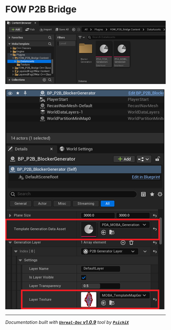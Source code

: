 # FOW P2B Bridge

![BridgePicture0](../../Assets/Tutorials/FOW_P2B_Bridge/tmp_DataAssets_Texture.png)


![BridgePicture1](../../Assets/Tutorials/FOW_P2B_Bridge/tmp_SetupBlockerGenerator.png)


---
_Documentation built with [**`Unreal-Doc` v1.0.9**](https://github.com/PsichiX/unreal-doc) tool by [**`PsichiX`**](https://github.com/PsichiX)_